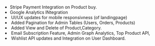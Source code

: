 - ⁠Stripe Payment Integration on Product buy. 
- Google Analytics INtegration
- ⁠ ⁠UI/UX updates for mobile responsivness (of landingpage)
- ⁠ ⁠⁠Added Pagination for Admin Tables (Users, Orders, Products)
- ⁠ ⁠⁠Added View and Delete of Product,Category.
- ⁠ ⁠⁠Email Subscription Feature, Admin Graph Analytics, Top Product API, 
- ⁠ ⁠⁠Wishlist API updates and Integration on User Dashboard.